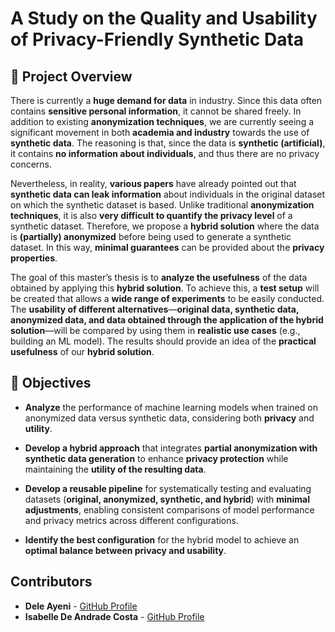 # A Study on the Quality and Usability of Privacy-Friendly Synthetic Data

## 📌 Project Overview

There is currently a **huge demand for data** in industry. Since this data often contains **sensitive personal information**, it cannot be shared freely. In addition to existing **anonymization techniques**, we are currently seeing a significant movement in both **academia and industry** towards the use of **synthetic data**. The reasoning is that, since the data is **synthetic (artificial)**, it contains **no information about individuals**, and thus there are no privacy concerns.

Nevertheless, in reality, **various papers** have already pointed out that **synthetic data can leak information** about individuals in the original dataset on which the synthetic dataset is based. Unlike traditional **anonymization techniques**, it is also **very difficult to quantify the privacy level** of a synthetic dataset. Therefore, we propose a **hybrid solution** where the data is **(partially) anonymized** before being used to generate a synthetic dataset. In this way, **minimal guarantees** can be provided about the **privacy properties**.

The goal of this master’s thesis is to **analyze the usefulness** of the data obtained by applying this **hybrid solution**. To achieve this, a **test setup** will be created that allows a **wide range of experiments** to be easily conducted. The **usability of different alternatives**—**original data, synthetic data, anonymized data, and data obtained through the application of the hybrid solution**—will be compared by using them in **realistic use cases** (e.g., building an ML model). The results should provide an idea of the **practical usefulness** of our **hybrid solution**.


## 🎯 Objectives

- **Analyze** the performance of machine learning models when trained on anonymized data versus synthetic data, considering both **privacy** and **utility**.

- **Develop a hybrid approach** that integrates **partial anonymization with synthetic data generation** to enhance **privacy protection** while maintaining the **utility of the resulting data**.

- **Develop a reusable pipeline** for systematically testing and evaluating datasets (**original, anonymized, synthetic, and hybrid**) with **minimal adjustments**, enabling consistent comparisons of model performance and privacy metrics across different configurations.

- **Identify the best configuration** for the hybrid model to achieve an **optimal balance between privacy and usability**.

## Contributors

- **Dele Ayeni** - [GitHub Profile](https://github.com/deleayeni)
- **Isabelle De Andrade Costa** - [GitHub Profile](https://github.com/isabelledeac)
